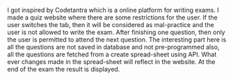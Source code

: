 I got inspired by Codetantra which is a online platform for writing exams. I made a quiz website where there are some restrictions for the user. If the user switches the tab, then it will be considered as mal-practice and the user is not allowed to write the exam. After finishing one question, then only the user is permitted to attend the next question. The interesting part here is all the questions are not saved in database and not pre-programmed also, all the questions are fetched from a create spread-sheet using API. What ever changes made in the spread-sheet will reflect in the website. At the end of the exam the result is displayed.
